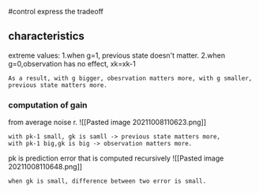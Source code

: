 #control
express the tradeoff

## characteristics

extreme values:
1.when g=1, previous state doesn't matter.
2.when g=0,observation has no effect, xk=xk-1

	As a result, with g bigger, obesrvation matters more, with g smaller, previous state matters more.

### computation of gain

from average noise r.
![[Pasted image 20211008110623.png]]

	with pk-1 small, gk is samll -> previous state matters more,
	with pk-1 big,gk is big -> observation matters more.

pk is prediction error that is computed recursively
![[Pasted image 20211008110648.png]]

	when gk is small, difference between two error is small.
